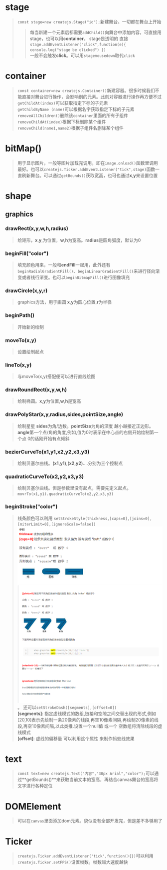 # stage
>`const stage=new createjs.Stage("id");`新建舞台。一切都在舞台上开始
>> 每当新建一个元素后都需要`addChild()`向舞台中添加内容，可直接用stage，也可以用**container**。
stage是透明的 直接```stage.addEventListener("click",function(e){
        console.log("stage be clicked")
    })```<br>
    一般不会触发**click**。可以用`stagemousedown`取代`click`

# container
>`const container=new createjs.Container()`新建容器。很多时候我们不能直接对舞台进行操作，会影响别的元素。此刻对容器进行操作再方便不过<br>
`getChildAt(index)`可以获取指定下标的子元素<br>
`getChildByName (name)`可以根据名字获取指定下标的子元素<br>
`removeAllChildren()`删除该`container`里面的所有子组件<br>
`removeChildAt(index)`根据下标删除某个组件<br>
`removeChild(name1,name2)`根据子组件名删除某个组件<br>
# bitMap()
>用于显示图片，一般等图片加载完调用，即在`image.onload()`函数里调用最好。也可以`createjs.Ticker.addEventListener("tick",stage)`函数一直刷新舞台。可以通过`getBounds()`获取宽高，也可也通过**x**,**y**来设置位置

# shape
## graphics
### drawRect(x,y,w,h,radius)
>绘矩形，**x**,**y**,为位置，**w**,**h**为宽高。**radius**是圆角弧度，默认为0
### beginFill("color")
>填充颜色用来，一般和**endFill**一起用，此外还有`beginRadialGradientFill()`、`beginLinearGradientFill()`来进行径向渐变或者线行渐变。也可以`beginBitmapFill()`进行图像填充
### drawCircle(x,y,r)
>graphics方法，用于画圆 **x**,**y**为圆心位置,**r**为半径
### beginPath()
>开始新的绘制
### moveTo(x,y)
>设置绘制起点
### lineTo(x,y)
>与moveTo(x,y)搭配便可以进行直线绘图
### drawRoundRect(x,y,w,h)
>绘制椭圆。**x**,**y**为位置,**w**,**h**是宽高
### drawPolyStar(x,y,radius,sides,pointSize,angle)
>绘制星星 **sides**为角/边数。**pointSize**为角的深度 越小越接近正边形。**angle**第一个点/角的角度,例如,值为0时表示在中心点的右侧开始绘制第一个点 0的话刚开始有点倾斜
### bezierCurveTo(x1,y1,x2,y2,x3,y3)
>绘制贝塞尔曲线。**(x1,y1)**,**(x2,y2)**....分别为三个控制点
### quadraticCurveTo(x2,y2,x3,y3)
>绘制贝塞尔曲线。但是参数里没有起点，需要先定义起点。`movrTo(x1,y1).quadraticCurveTo(x2,y2,x3,y3)`
### beginStroke("color")
>线条颜色可以利用
`setStrokeStyle(thickness,[caps=0],[joins=0],[miterLimit=0],[ignoreScale=false])`
![没加载](image/md/setstroke01.png)![没加载](image/md/setstroke02.png)。
还可以`setStrokeDash([segments],[offset=0])`<br>
**[segments]**: 指定虚线模式的数组,链接和空隙之间交替出现的形式,例如[20,10]表示先绘制一条20像素的线段,再空10像素间隔,再绘制20像素的线段,再空10像素间隔,以此类推.设置一个null值 或一个 空数组将清除线段的虚线模式<br>
**[offset]**: 虚线的偏移量 可以利用这个属性 来制作蚂蚁线效果


# text
> `const text=new createjs.Text("内容","30px Arial","color");`可以通过**getBounds()**来获取当前文本的宽高，再结合canvas舞台的宽高将文字进行各种定位

# DOMElement
> 可以在`canvas`里面添加dom元素。貌似没有全部开发完，但是差不多够用了

# Ticker
> `createjs.Ticker.addEventListener('tick',function(){})`可以利用 `createjs.Ticker.setFPS()`设置帧数。帧数越大速度越快



